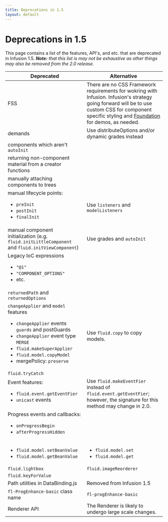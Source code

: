 ```yaml
---
title: Deprecations in 1.5
layout: default
---
```


# Deprecations in 1.5 #

This page contains a list of the features, API's, and etc. that are deprecated in Infusion 1.5.
_**Note:** that this list is may not be exhaustive as other things may also be removed from the 2.0 release._

<table>
    <thead>
        <tr>
            <th>Deprecated</th>
            <th>Alternative</th>
        </tr>
    </thead>
    <tbody>
        <tr>
            <td>FSS</td>
            <td>
                There are no CSS Framework requirements for wokring with Infusion. Infusion's strategy going forward will be to use custom CSS for component specific styling and <a href="http://foundation.zurb.com/">Foundation</a> for demos, as needed.
            </td>
        </tr>
        <tr>
            <td>demands</td>
            <td>
                Use distributeOptions and/or dynamic grades instead
            </td>
        </tr>
        <tr>
            <td>components which aren't <code>autoInit</code></td>
            <td></td>
        </tr>
        <tr>
            <td>returning non-component material from a creator functions</td>
            <td></td>
        </tr>
        <tr>
            <td>manually attaching components to trees</td>
            <td></td>
        </tr>
        <tr>
            <td>
                manual lifecycle points:
                <ul>
                    <li><code>preInit</code></li>
                    <li><code>postInit</code></li>
                    <li><code>finalInit</code></li>
                </ul>
            </td>
            <td>
                Use <code>listeners</code> and <code>modelListeners</code>
            </td>
        </tr>
        <tr>
            <td>manual component initialization (e.g. <code>fluid.initLittleComponent</code> and <code>fluid.initViewComponent</code>)</td>
            <td>
                Use grades and <code>autoInit</code>
            </td>
        </tr>
        <tr>
            <td>
                Legacy IoC expressions
                <ul>
                    <li><code>"@1"</code></li>
                    <li><code>"COMPONENT_OPTIONS"</code></li>
                    <li>etc.</li>
                </ul>
            </td>
            <td></td>
        </tr>
        <tr>
            <td><code>returnedPath</code> and <code>returnedOptions</code></td>
            <td></td>
        </tr>
        <tr>
            <td>
                <code>changeApplier</code> and <code>model</code> features
                <ul>
                    <li><code>changeApplier</code> events <code>guards</code> and <coode>postGuards</code></li>
                    <li><code>changeApplier</code> event type <code>MERGE</code></li>
                    <li><code>fluid.makeSuperApplier</code></li>
                    <li><code>fluid.model.copyModel</code></li>
                    <li>mergePolicy: <code>preserve</code></li>
                </ul>
            </td>
            <td>Use <code>fluid.copy</code> to copy models.</td>
        </tr>
        <tr>
            <td><code>fluid.tryCatch</code></td>
            <td></td>
        </tr>
        <tr>
            <td>
                Event features:
                <ul>
                    <li>
                        <code>fluid.event.getEventFier</code>
                    </li>
                    <li>
                        <code>unicast</code> events
                    </li>
                </ul>
            </td>
            <td>
                Use <code>fluid.makeEventFier</code> instead of <code>fluid.event.getEventFier</code>; however, the signature for this method may change in 2.0.
            </td>
        </tr>
        <tr>
            <td>
                Progress events and callbacks:
                <ul>
                    <li>
                        <code>onProgressBegin</code>
                    </li>
                    <li>
                        <code>afterProgressHidden</code>
                    </li>
                </ul>
            </td>
            <td></td>
        </tr>
        <tr>
            <td>
                <ul>
                    <li>
                        <code>fluid.model.setBeanValue</code>
                    </li>
                    <li>
                        <code>fluid.model.getBeanValue</code>
                    </li>
                </ul>
            </td>
            <td>
                <ul>
                    <li>
                        <code>fluid.model.set</code>
                    </li>
                    <li>
                        <code>fluid.model.get</code>
                    </li>
                </ul>
            </td>
        </tr>
        <tr>
            <td><code>fluid.lightbox</code></td>
            <td><code>fluid.imageReorderer</code></td>
        </tr>
        <tr>
            <td><code>fluid.keyForValue</code></td>
            <td></td>
        </tr>
        <tr>
            <td>Path utilities in DataBinding.js</td>
            <td>Removed from Infusion 1.5</td>
        </tr>
        <tr>
            <td><code>fl-ProgEnhance-basic</code> class name</td>
            <td><code>fl-progEnhance-basic</code></td>
        </tr>
        <tr>
            <td>Renderer API</td>
            <td>The Renderer is likely to undergo large scale changes.</td>
        </tr>
    </tbody>
</table>

